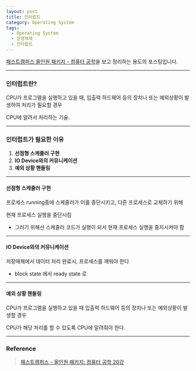 ```yaml
---
layout: post
title: 인터럽트
category: Operating System
tags:
  - Operating System
  - 운영체제
  - 인터럽트
---
```




[패스트캠퍼스 올인원 패키지 - 컴퓨터 공학](https://online.fastcampus.co.kr/courses?query=%EC%BB%B4%ED%93%A8%ED%84%B0+%EA%B3%B5%ED%95%99)을 보고 정리하는 용도의 포스팅입니다.

---

### 인터럽트란?

CPU가 프로그램을 실행하고 있을 때, 입출력 하드웨어 등의 장치나 또는 예외상황이 발생하여 처리가 필요할 경우

CPU에 알려서 처리하는 기술.

---

### 인터럽트가 필요한 이유

1. **선점형 스케줄러 구현**
2. **IO Device와의 커뮤니케이션**
3. **예외 상황 핸들링**

---

#### 선점형 스케줄러 구현

프로세스 running중에 스케줄러가 이를 중단시키고, 다른 프로세스로 교체하기 위해

현재 프로세스 실행을 중단시킴

- 그러기 위해선 스케줄러 코드가 실행이 되서 현재 프로세스 실행을 중지시켜야 함

---

#### IO Device와의 커뮤니케이션

저장매체에서 데이터 처리 완료시, 프로세스를 깨워야 한다

- block state 에서 ready state 로

---

#### 예외 상황 핸들링

CPU가 프로그램을 실행하고 있을 때 입출력 하드웨어 등의 장치나 또는 예외상황이 발생할 경우

CPU가 해당 처리를 할 수 있도록 CPU에 알려줘야 한다.

---

### Reference

> [패스트캠퍼스 - 올인원 패키지: 컴퓨터 공학 20강](https://online.fastcampus.co.kr/courses/428668/lectures/6733139)
>
> 
